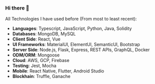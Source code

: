 ### Hi there 👋

All Technologies I have used before (From most to least recent):

- **Languages**: Typescript, JavaScript, Python, Java, Solidity
- **Databases**: MongoDB, MySQL
- **Client Side**: React, Vue
- **UI Frameworks**: MaterialUI, ElementUI, SemanticUI, Bootstrap
- **Server Side**: Node.js, Flask, Express, REST APIs, GraphQL, Docker
- **ODM/ORM**: Mongoose
- **Cloud**: AWS, GCP, Firebase
- **Testing**: Jest, Mocha
- **Mobile**: React Native, Flutter, Android Studio
- **Blockhain**: Truffle, Ganache

<!--
- AWS: EC2, S3, DynamoDB, Lambda
- GCP: Cloud Functions, Cloud Run, App Engine, AI Platform
- Firebase: Authentication, Firestore, Storage, Functions

**marktanrj/marktanrj** is a ✨ _special_ ✨ repository because its `README.md` (this file) appears on your GitHub profile.

Here are some ideas to get you started:

- 🔭 I’m currently working on ...
- 🌱 I’m currently learning ...
- 👯 I’m looking to collaborate on ...
- 🤔 I’m looking for help with ...
- 💬 Ask me about ...
- 📫 How to reach me: ...
- 😄 Pronouns: ...
- ⚡ Fun fact: ...
-->
